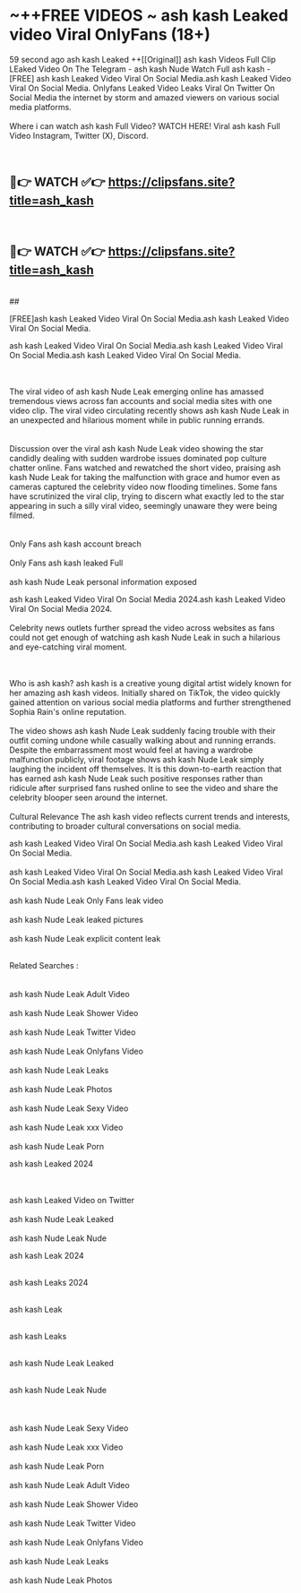 # ~++FREE VIDEOS ~ ash kash Leaked video Viral OnlyFans (18+)<br>


59 second ago ash kash Leaked ++[[Original]] ash kash Videos Full Clip LEaked Video On The Telegram  - ash kash Nude  Watch Full ash kash - [FREE] ash kash Leaked Video Viral On Social Media.ash kash Leaked Video Viral On Social Media.   Onlyfans Leaked Video Leaks Viral On Twitter On Social Media the internet by storm and amazed viewers on various social media platforms. <br><br>
Where i can watch ash kash Full Video? WATCH HERE! Viral ash kash Full Video Instagram, Twitter (X), Discord. <br>


 <br>

##  🔴👉 WATCH ✅👉  <a href="https://clipsfans.site?title=ash_kash&ref=git">https://clipsfans.site?title=ash_kash</a> <br>
  <br>

##  🔴👉 WATCH ✅👉  <a href="https://clipsfans.site?title=ash_kash&ref=git">https://clipsfans.site?title=ash_kash</a> <br>
  <br>
  ##



[FREE]ash kash Leaked Video Viral On Social Media.ash kash Leaked Video Viral On Social Media. <br>

ash kash Leaked Video Viral On Social Media.ash kash Leaked Video Viral On Social Media.ash kash Leaked Video Viral On Social Media. <br>


  <br>

  <br>
The viral video of ash kash Nude Leak emerging online has amassed tremendous views across fan accounts and social media sites with one video clip. The viral video circulating recently shows ash kash Nude Leak in an unexpected and hilarious moment while in public running errands.<br>
<br>


<br>
Discussion over the viral ash kash Nude Leak video showing the star candidly dealing with sudden wardrobe issues dominated pop culture chatter online. Fans watched and rewatched the short video, praising ash kash Nude Leak for taking the malfunction with grace and humor even as cameras captured the celebrity video now flooding timelines. Some fans have scrutinized the viral clip, trying to discern what exactly led to the star appearing in such a silly viral video, seemingly unaware they were being filmed.<br>
<br>
<br> 
Only Fans ash kash account breach<br>
<br>
Only Fans ash kash leaked Full <br>
<br>
ash kash Nude Leak personal information exposed<br>

ash kash Leaked Video Viral On Social Media 2024.ash kash Leaked Video Viral On Social Media 2024. <br>
<br>
Celebrity news outlets further spread the video across websites as fans could not get enough of watching ash kash Nude Leak in such a hilarious and eye-catching viral moment.<br>
<br>

<br>
Who is ash kash? ash kash is a creative young digital artist widely known for her amazing ash kash videos. Initially shared on TikTok, the video quickly gained attention on various social media platforms and further strengthened Sophia Rain's online reputation.<br>
<br>
The video shows ash kash Nude Leak suddenly facing trouble with their outfit coming undone while casually walking about and running errands. Despite the embarrassment most would feel at having a wardrobe malfunction publicly, viral footage shows ash kash Nude Leak simply laughing the incident off themselves. It is this down-to-earth reaction that has earned ash kash Nude Leak such positive responses rather than ridicule after surprised fans rushed online to see the video and share the celebrity blooper seen around the internet.<br>
<br>
Cultural Relevance The ash kash video reflects current trends and interests, contributing to broader cultural conversations on social media.<br>

ash kash Leaked Video Viral On Social Media.ash kash Leaked Video Viral On Social Media.<br>
<br>
ash kash Leaked Video Viral On Social Media.ash kash Leaked Video Viral On Social Media.ash kash Leaked Video Viral On Social Media.<br>
<br>
ash kash Nude Leak Only Fans leak video<br>
<br>
ash kash Nude Leak leaked pictures<br>
<br>
ash kash Nude Leak explicit content leak<br>


<br>
Related Searches :<br>
<br>

<br>
ash kash Nude Leak Adult Video<br>
<br>
ash kash Nude Leak Shower Video<br>
<br>
ash kash Nude Leak Twitter Video<br>
<br>
ash kash Nude Leak Onlyfans Video<br>
<br>
ash kash Nude Leak Leaks<br>
<br>
ash kash Nude Leak Photos<br>

<br>
ash kash Nude Leak Sexy Video<br>
<br>
ash kash Nude Leak xxx Video<br>
<br>
ash kash Nude Leak Porn<br>

ash kash  Leaked 2024 <br> <br>
<br>

ash kash Leaked Video on Twitter <br>
<br>
ash kash Nude Leak Leaked<br>
<br>
ash kash Nude Leak Nude<br>


ash kash  Leak 2024 <br> <br>



ash kash  Leaks 2024 <br> <br>



 
ash kash  Leak<br> <br>



ash kash  Leaks<br> <br>


ash kash Nude Leak Leaked<br> <br>

ash kash Nude Leak Nude<br> <br>
<br> <br>
ash kash Nude Leak Sexy Video
<br> <br>
ash kash Nude Leak xxx Video
<br> <br>
ash kash Nude Leak Porn
<br> <br>
ash kash Nude Leak Adult Video
<br> <br>
ash kash Nude Leak Shower Video
<br> <br>
ash kash Nude Leak Twitter Video
<br> <br>
ash kash Nude Leak Onlyfans Video
<br> <br>
ash kash Nude Leak Leaks
<br> <br>
ash kash Nude Leak Photos






</p>




 



</p>










